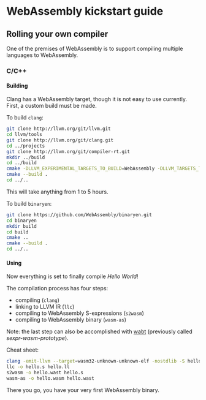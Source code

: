 # WebAssembly kickstart guide

## Rolling your own compiler

One of the premises of WebAssembly is to support compiling multiple languages to WebAssembly.

### C/C++

#### Building

Clang has a WebAssembly target, though it is not easy to use currently. First, a custom build must be made.

To build `clang`:
```sh
git clone http://llvm.org/git/llvm.git
cd llvm/tools
git clone http://llvm.org/git/clang.git
cd ../projects
git clone http://llvm.org/git/compiler-rt.git
mkdir ../build
cd ../build
cmake -DLLVM_EXPERIMENTAL_TARGETS_TO_BUILD=WebAssembly -DLLVM_TARGETS_TO_BUILD= ..
cmake --build .
cd ../..
```

This will take anything from 1 to 5 hours.

To build `binaryen`:
```sh
git clone https://github.com/WebAssembly/binaryen.git
cd binaryen
mkdir build
cd build
cmake ..
cmake --build .
cd ../..
```

#### Using

Now everything is set to finally compile *Hello World*!

The compilation process has four steps:
- compiling (`clang`)
- linking to LLVM IR (`llc`)
- compiling to WebAssembly S-expressions (`s2wasm`)
- compiling to WebAssembly binary (`wasm-as`)

Note: the last step can also be accomplished with [wabt](https://github.com/webassembly/wabt) (previously called *sexpr-wasm-prototype*).

Cheat sheet:
```sh
clang -emit-llvm --target=wasm32-unknown-unknown-elf -nostdlib -S hello.c
llc -o hello.s hello.ll
s2wasm -o hello.wast hello.s
wasm-as -o hello.wasm hello.wast
```

There you go, you have your very first WebAssembly binary.

